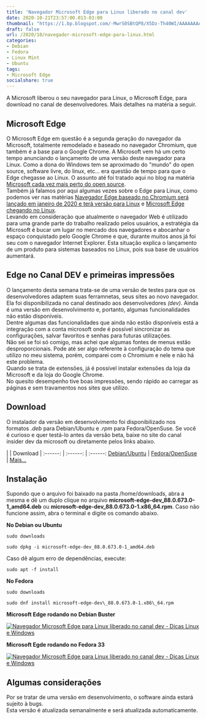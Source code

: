 ```yaml
---
title: 'Navegador Microsoft Edge para Linux liberado no canal dev'
date: 2020-10-21T23:57:00.013-03:00
thumbnail: "https://1.bp.blogspot.com/-MwrS0SBtQP8/X5Dz-Th40WI/AAAAAAAAQio/YFW00BlYD_wPhjeqzB76dvxVG_jPbjI1ACNcBGAsYHQ/s16000/Egde_Dev.png"
draft: false
url: /2020/10/navegador-microsoft-edge-para-linux.html
categories:
- Debian
- Fedora
- Linux Mint
- Ubuntu
tags: 
- Microsoft Edge
socialshare: true
---
```


A Microsoft liberou o seu navegador para Linux, o Microsoft Edge, para download no canal de desenvolvedores. Mais detalhes na matéria a seguir.

<!--more-->

## Microsoft Edge

  
O Microsoft Edge em questão é a segunda geração do navegador da Microsoft, totalmente remodelado e baseado no navegador Chromium, que também é a base para o Google Chrome. A Microsoft vem há um certo tempo anunciando o lançamento de uma versão deste navegador para Linux. Como a dona do Windows tem se aproximado do "mundo" do open source, software livre, do linux, etc... era questão de tempo para que o Edge chegasse ao Linux. O assunto até foi tratado aqui no blog na matéria [Microsoft cada vez mais perto do open source](https://info.wsouza.com.br/2019/05/microsoft-cada-vez-mais-perto-do-open-source.html).  
Também já falamos por aqui algumas vezes sobre o Edge para Linux, como podemos ver nas matérias [Navegador Edge baseado no Chromium será lançado em janeiro de 2020 e terá versão para Linux](https://info.wsouza.com.br/2020/09/microsoft-edge-chegando-no-linux.html) e [Microsoft Edge chegando no Linux](Microsoft%20Edge%20chegando%20no%20Linux).  
Levando em consideração que atualmente o navegador Web é utilizado para uma grande parte do trabalho realizado pelos usuários, a estratégia da Microsoft é bucar um lugar no mercado dos navegadores e abocanhar o espaço conquistado pelo Google Chrome e que, durante muitos anos já foi seu com o navegador Internet Explorer. Esta situação explica o lançamento de um produto para sistemas baseados no Linux, pois sua base de usuários aumentará.  
  

## Edge no Canal DEV e primeiras impressões

  
O lançamento desta semana trata-se de uma versão de testes para que os desenvolvedores adaptem suas ferramnetas, seus sites ao novo navegador. Ela foi disponibilizada no canal destinado aos desenvolvedores _(dev)_. Ainda é uma versão em desenvolvimento e, portanto, algumas funcionalidades não estão disponíveis.  
Dentre algumas das funcionalidades que ainda não estão disponíveis está a integração com a conta microsoft onde é possível sincronizar as configurações, salvar favoritos e senhas para futuras utilizações.  
Não sei se foi só comigo, mas achei que algumas fontes de menus estão desproporcionais. Pode até ser algo referente à configuração do tema que utilizo no meu sistema, porém, comparei com o Chromium e nele e não há este problema.  
Quando se trata de extensões, já é possível instalar extensões da loja da Microsoft e da loja do Google Chrome.  
No quesito desempenho tive boas impressões, sendo rápido ao carregar as páginas e sem travamentos nos sites que utilizo.  
  

## Download

  
O instalador da versão em desenvolvimento foi disponibilizado nos formatos _.deb_ para Debian/Ubuntu e _.rpm_ para Fedora/OpenSuse. Se você é curioso e quer testá-lo antes da versão beta, baixe no site do canal insider dev da microsoft ou diretamente pelos links abaixo.  
  

| | Download |
:------: | :------: | :------:
[ Debian/Ubuntu](https://www.microsoftedgeinsider.com/pt-br/download?platform=linux-deb) | [ Fedora/OpenSuse](https://www.microsoftedgeinsider.com/pt-br/download?platform=linux-rpm) | [ Mais...](https://www.microsoftedgeinsider.com/pt-br/download/)

## Instalação

  
Supondo que o arquivo foi baixado na pasta /home/downloads, abra a mesma e dê um duplo clique no arquivo **microsoft-edge-dev\_88.0.673.0-1\_amd64.deb** ou **microsoft-edge-dev\_88.0.673.0-1.x86\_64.rpm**. Caso não funcione assim, abra o terminal e digite os comando abaixo.  
  
**No Debian ou Ubuntu**  

`sudo downloads`

`sudo dpkg -i microsoft-edge-dev_88.0.673.0-1_amd64.deb`

  
Caso dê algum erro de dependências, execute:  

`sudo apt -f install`

  
**No Fedora** 

`sudo downloads`

`sudo dnf install microsoft-edge-dev\_88.0.673.0-1.x86\_64.rpm`
 
  
**Microsoft Edge rodando no Debian Buster**  

[![Navegador Microsoft Edge para Linux liberado no canal dev - Dicas Linux e Windows](https://1.bp.blogspot.com/-wInL1N15l3g/X5DsmxTLfYI/AAAAAAAAQiU/iXUO1OmO7-Iih3s4ElRStENBv5Q_wU5SACNcBGAsYHQ/s600/Captura%2Bde%2Btela%2Bde%2B2020-10-21%2B23-15-25.png "Navegador Microsoft Edge para Linux liberado no canal dev - Dicas Linux e Windows")](https://1.bp.blogspot.com/-wInL1N15l3g/X5DsmxTLfYI/AAAAAAAAQiU/iXUO1OmO7-Iih3s4ElRStENBv5Q_wU5SACNcBGAsYHQ/s1366/Captura%2Bde%2Btela%2Bde%2B2020-10-21%2B23-15-25.png)

  
**Microsoft Egde rodando no Fedora 33**  

[![Navegador Microsoft Edge para Linux liberado no canal dev - Dicas Linux e Windows](https://1.bp.blogspot.com/-aNNS2L-JKxo/X5Dy-0XMgkI/AAAAAAAAQig/w84jKCmRhzcuEKP65I2yKmOOsazmvm-7ACNcBGAsYHQ/s600/VirtualBox_Fedora%2B33_21_10_2020_23_43_33.png "Navegador Microsoft Edge para Linux liberado no canal dev - Dicas Linux e Windows")](https://1.bp.blogspot.com/-aNNS2L-JKxo/X5Dy-0XMgkI/AAAAAAAAQig/w84jKCmRhzcuEKP65I2yKmOOsazmvm-7ACNcBGAsYHQ/s1366/VirtualBox_Fedora%2B33_21_10_2020_23_43_33.png)

## Algumas considerações

 
Por se tratar de uma versão em desenvolvimento, o software ainda estará sujeito à bugs.  
Esta versão é atualizada semanalmente e será atualizada automaticamente.
